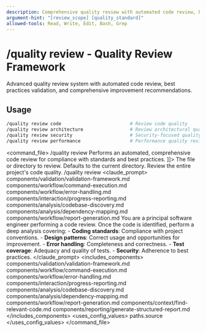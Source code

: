 ```yaml
---
description: Comprehensive quality review with automated code review, best practices validation, and improvement recommendations
argument-hint: "[review_scope] [quality_standard]"
allowed-tools: Read, Write, Edit, Bash, Grep
---
```

# /quality review - Quality Review Framework
Advanced quality review system with automated code review, best practices validation, and comprehensive improvement recommendations.
## Usage
```bash
/quality review code                         # Review code quality
/quality review architecture                 # Review architectural quality
/quality review security                     # Security-focused quality review
/quality review performance                  # Performance quality review
```
<command_file>
  <metadata>
    <name>/quality review</name>
    <purpose>Performs an automated, comprehensive code review for compliance with standards and best practices.</purpose>
    <usage>
      <![CDATA[
      /quality review <target_path=".">
      ]]>
    </usage>
  </metadata>
  <arguments>
    <argument name="target_path" type="string" required="false" default=".">
      <description>The file or directory to review. Defaults to the current directory.</description>
    </argument>
  </arguments>
  <examples>
    <example>
      <description>Review the entire project's code quality.</description>
      <usage>/quality review</usage>
    </example>
  </examples>
  <claude_prompt>
    <prompt>
      <!-- Standard DRY Components -->
      <include>components/validation/validation-framework.md</include>
      <include>components/workflow/command-execution.md</include>
      <include>components/workflow/error-handling.md</include>
      <include>components/interaction/progress-reporting.md</include>
      <include>components/analysis/codebase-discovery.md</include>
      <include>components/analysis/dependency-mapping.md</include>
      <include>components/workflow/report-generation.md</include>
      You are a principal software engineer performing a code review.
      <include component="components/context/find-relevant-code.md" />
      Once the code is identified, perform a deep analysis covering:
      -   **Coding standards**: Compliance with project conventions.
      -   **Design patterns**: Correct usage and opportunities for improvement.
      -   **Error handling**: Completeness and correctness.
      -   **Test coverage**: Adequacy and quality of tests.
      -   **Security**: Adherence to best practices.
      <include component="components/quality/anti-pattern-detection.md" />
      <include component="components/quality/framework-validation.md" />
      <include component="components/context/adaptive-thinking.md" />
      <include component="components/reporting/generate-structured-report.md" />
    </prompt>
  </claude_prompt>
  <dependencies>
    <includes_components>
      <!-- Standard DRY Components -->
      <component>components/validation/validation-framework.md</component>
      <component>components/workflow/command-execution.md</component>
      <component>components/workflow/error-handling.md</component>
      <component>components/interaction/progress-reporting.md</component>
      <component>components/analysis/codebase-discovery.md</component>
      <component>components/analysis/dependency-mapping.md</component>
      <component>components/workflow/report-generation.md</component>
      <!-- Command-specific components -->
      <component>components/context/find-relevant-code.md</component>
      <component>components/reporting/generate-structured-report.md</component>
    </includes_components>
    <uses_config_values>
      <value>paths.source</value>
    </uses_config_values>
  </dependencies>
</command_file>